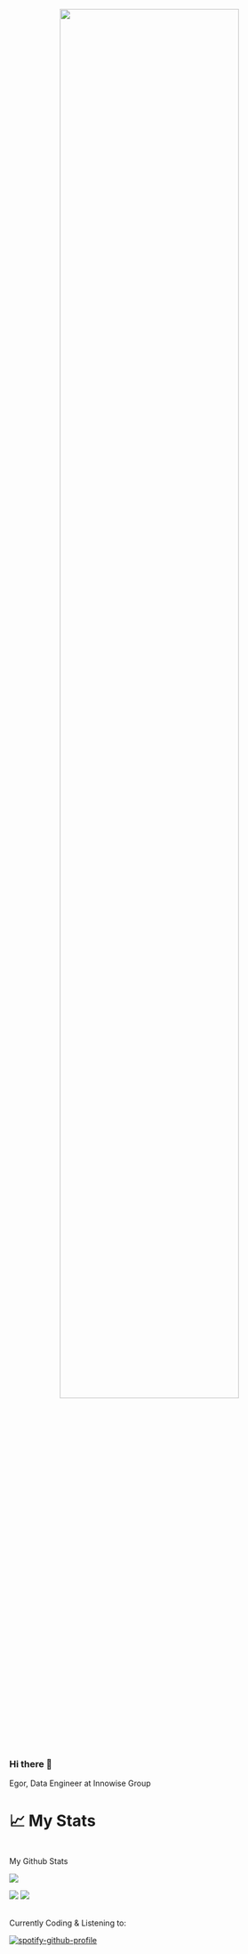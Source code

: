 <p align="center">
<img src="/../main/images/three_monitors.png" width="80%"></p>

### Hi there 👋

Egor, Data Engineer at Innowise Group

# 📈 My Stats

<br>
My Github Stats

![](http://github-profile-summary-cards.vercel.app/api/cards/profile-details?username=egorkapot&theme=dracula) 

![](http://github-profile-summary-cards.vercel.app/api/cards/repos-per-language?username=egorkapot&theme=dracula) 
![](http://github-profile-summary-cards.vercel.app/api/cards/most-commit-language?username=egorkapot&theme=dracula)


<br>
Currently Coding & Listening to:

[![spotify-github-profile](https://spotify-github-profile.vercel.app/api/view?uid=31exzesqr6zyu6vzkcxczwdjdyta&cover_image=true&theme=default&show_offline=false&background_color=121212)](https://github.com/kittinan/spotify-github-profile)




